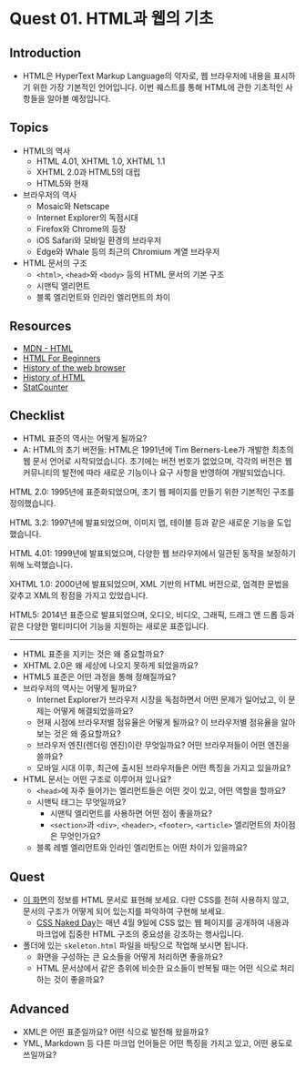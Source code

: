 # Quest 01. HTML과 웹의 기초

## Introduction
* HTML은 HyperText Markup Language의 약자로, 웹 브라우저에 내용을 표시하기 위한 가장 기본적인 언어입니다. 이번 퀘스트를 통해 HTML에 관한 기초적인 사항들을 알아볼 예정입니다.

## Topics
* HTML의 역사
  * HTML 4.01, XHTML 1.0, XHTML 1.1
  * XHTML 2.0과 HTML5의 대립
  * HTML5와 현재
* 브라우저의 역사
  * Mosaic와 Netscape
  * Internet Explorer의 독점시대
  * Firefox와 Chrome의 등장
  * iOS Safari와 모바일 환경의 브라우저
  * Edge와 Whale 등의 최근의 Chromium 계열 브라우저
* HTML 문서의 구조
  * `<html>`, `<head>`와 `<body>` 등의 HTML 문서의 기본 구조
  * 시맨틱 엘리먼트
  * 블록 엘리먼트와 인라인 엘리먼트의 차이

## Resources
* [MDN - HTML](https://developer.mozilla.org/ko/docs/Web/HTML)
* [HTML For Beginners](https://html.com/)
* [History of the web browser](https://en.wikipedia.org/wiki/History_of_the_web_browser)
* [History of HTML](https://en.wikipedia.org/wiki/HTML)
* [StatCounter](https://gs.statcounter.com/)

## Checklist
* HTML 표준의 역사는 어떻게 될까요?
* A: HTML의 초기 버전들: HTML은 1991년에 Tim Berners-Lee가 개발한 최초의 웹 문서 언어로 시작되었습니다. 초기에는 버전 번호가 없었으며, 각각의 버전은 웹 커뮤니티의 발전에 따라 새로운 기능이나 요구 사항을 반영하여 개발되었습니다.

HTML 2.0: 1995년에 표준화되었으며, 초기 웹 페이지를 만들기 위한 기본적인 구조를 정의했습니다.

HTML 3.2: 1997년에 발표되었으며, 이미지 맵, 테이블 등과 같은 새로운 기능을 도입했습니다.

HTML 4.01: 1999년에 발표되었으며, 다양한 웹 브라우저에서 일관된 동작을 보장하기 위해 노력했습니다.

XHTML 1.0: 2000년에 발표되었으며, XML 기반의 HTML 버전으로, 엄격한 문법을 갖추고 XML의 장점을 가지고 있었습니다.

HTML5: 2014년 표준으로 발표되었으며, 오디오, 비디오, 그래픽, 드래그 앤 드롭 등과 같은 다양한 멀티미디어 기능을 지원하는 새로운 표준입니다.
___
  * HTML 표준을 지키는 것은 왜 중요할까요?
  * XHTML 2.0은 왜 세상에 나오지 못하게 되었을까요?
  * HTML5 표준은 어떤 과정을 통해 정해질까요?
* 브라우저의 역사는 어떻게 될까요?
  * Internet Explorer가 브라우저 시장을 독점하면서 어떤 문제가 일어났고, 이 문제는 어떻게 해결되었을까요?
  * 현재 시점에 브라우저별 점유율은 어떻게 될까요? 이 브라우저별 점유율을 알아보는 것은 왜 중요할까요?
  * 브라우저 엔진(렌더링 엔진)이란 무엇일까요? 어떤 브라우저들이 어떤 엔진을 쓸까요?
  * 모바일 시대 이후, 최근에 출시된 브라우저들은 어떤 특징을 가지고 있을까요?
* HTML 문서는 어떤 구조로 이루어져 있나요?
  * `<head>`에 자주 들어가는 엘리먼트들은 어떤 것이 있고, 어떤 역할을 할까요?
  * 시맨틱 태그는 무엇일까요?
    * 시맨틱 엘리먼트를 사용하면 어떤 점이 좋을까요?
    * `<section>`과 `<div>`, `<header>`, `<footer>`, `<article>` 엘리먼트의 차이점은 무엇인가요?
  * 블록 레벨 엘리먼트와 인라인 엘리먼트는 어떤 차이가 있을까요?

## Quest
* [이 화면](screen.png)의 정보를 HTML 문서로 표현해 보세요. 다만 CSS를 전혀 사용하지 않고, 문서의 구조가 어떻게 되어 있는지를 파악하여 구현해 보세요.
  * [CSS Naked Day](https://css-naked-day.github.io/)는 매년 4월 9일에 CSS 없는 웹 페이지를 공개하여 내용과 마크업에 집중한 HTML 구조의 중요성을 강조하는 행사입니다.
* 폴더에 있는 `skeleton.html` 파일을 바탕으로 작업해 보시면 됩니다.
  * 화면을 구성하는 큰 요소들을 어떻게 처리하면 좋을까요?
  * HTML 문서상에서 같은 층위에 비슷한 요소들이 반복될 때는 어떤 식으로 처리하는 것이 좋을까요?

## Advanced
* XML은 어떤 표준일까요? 어떤 식으로 발전해 왔을까요?
* YML, Markdown 등 다른 마크업 언어들은 어떤 특징을 가지고 있고, 어떤 용도로 쓰일까요?
